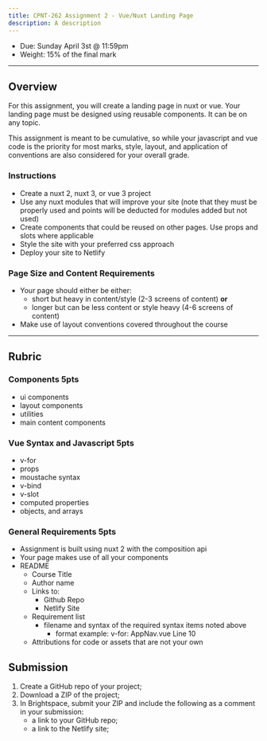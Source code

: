 ```yaml
---
title: CPNT-262 Assignment 2 - Vue/Nuxt Landing Page
description: A description
---
```


- Due: Sunday April 3st @ 11:59pm
- Weight: 15% of the final mark

---

## Overview

For this assignment, you will create a landing page in nuxt or vue. Your landing page must be designed using reusable components. It can be on any topic.

This assignment is meant to be cumulative, so while your javascript and vue code is the priority for most marks, style, layout, and application of conventions are also considered for your overall grade.

### Instructions

- Create a nuxt 2, nuxt 3, or vue 3 project
- Use any nuxt modules that will improve your site (note that they must be properly used and points will be deducted for modules added but not used)
- Create components that could be reused on other pages. Use props and slots where applicable
- Style the site with your preferred css approach
- Deploy your site to Netlify

### Page Size and Content Requirements

- Your page should either be either:
  - short but heavy in content/style (2-3 screens of content) **or**
  - longer but can be less content or style heavy (4-6 screens of content)
- Make use of layout conventions covered throughout the course

---

## Rubric

### Components 5pts

- ui components
- layout components
- utilities
- main content components

### Vue Syntax and Javascript 5pts

- v-for
- props
- moustache syntax
- v-bind
- v-slot
- computed properties
- objects, and arrays

### General Requirements 5pts

- Assignment is built using nuxt 2 with the composition api
- Your page makes use of all your components
- README
  - Course Title
  - Author name
  - Links to:
    - Github Repo
    - Netlify Site
  - Requirement list
    - filename and syntax of the required syntax items noted above
      - format example: v-for: AppNav.vue Line 10
  - Attributions for code or assets that are not your own

## Submission

1. Create a GitHub repo of your project;
2. Download a ZIP of the project;
3. In Brightspace, submit your ZIP and include the following as a comment in your submission:
   - a link to your GitHub repo;
   - a link to the Netlify site;
